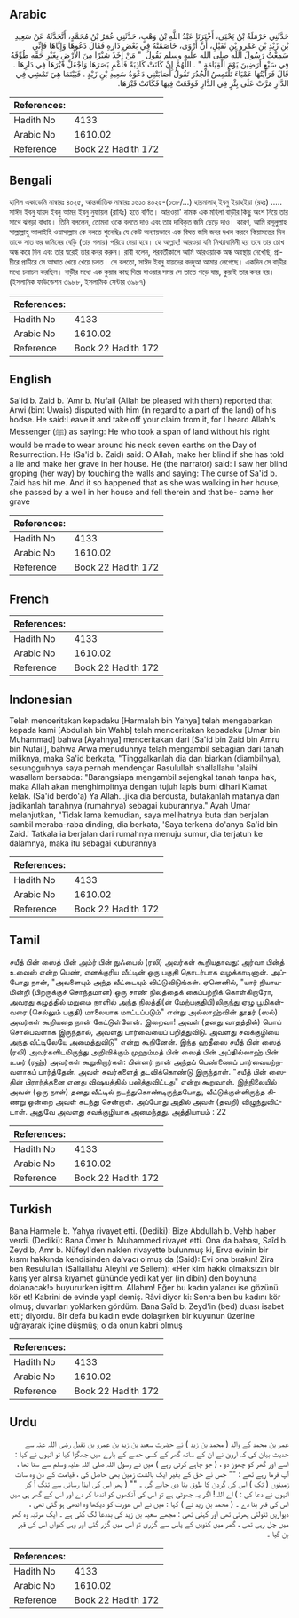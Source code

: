 ## Arabic


<div dir="rtl" lang="ar" style={{fontSize:'larger',backgroundColor:'#f8f9fa',padding:20}}>
حَدَّثَنِي حَرْمَلَةُ بْنُ يَحْيَى، أَخْبَرَنَا عَبْدُ اللَّهِ بْنُ وَهْبٍ، حَدَّثَنِي عُمَرُ بْنُ مُحَمَّدٍ، أَنَّحَدَّثَهُ عَنْ سَعِيدِ بْنِ زَيْدِ بْنِ عَمْرِو بْنِ نُفَيْلٍ، أَنَّ أَرْوَى، خَاصَمَتْهُ فِي بَعْضِ دَارِهِ فَقَالَ دَعُوهَا وَإِيَّاهَا فَإِنِّي سَمِعْتُ رَسُولَ اللَّهِ صلى الله عليه وسلم يَقُولُ ‏ "‏ مَنْ أَخَذَ شِبْرًا مِنَ الأَرْضِ بِغَيْرِ حَقِّهِ طُوِّقَهُ فِي سَبْعِ أَرَضِينَ يَوْمَ الْقِيَامَةِ ‏"‏ ‏.‏ اللَّهُمَّ إِنْ كَانَتْ كَاذِبَةً فَأَعْمِ بَصَرَهَا وَاجْعَلْ قَبْرَهَا فِي دَارِهَا ‏.‏ قَالَ فَرَأَيْتُهَا عَمْيَاءَ تَلْتَمِسُ الْجُدُرَ تَقُولُ أَصَابَتْنِي دَعْوَةُ سَعِيدِ بْنِ زَيْدٍ ‏.‏ فَبَيْنَمَا هِيَ تَمْشِي فِي الدَّارِ مَرَّتْ عَلَى بِئْرٍ فِي الدَّارِ فَوَقَعَتْ فِيهَا فَكَانَتْ قَبْرَهَا‏.‏
</div>
<div style={{backgroundColor:'#f8f9fa',padding:20, marginBottom: 10}}><table> <thead> <tr> <th>References:</th> <th></th> </tr> </thead> <tbody><tr><td>Hadith No</td><td>4133</td></tr><tr><td>Arabic No</td><td>1610.02</td></tr><tr><td>Reference</td><td>Book 22 Hadith 172</td></tr></tbody></table></div>

## Bengali


<div dir="ltr" lang="bn" style={{fontSize:'larger',backgroundColor:'#f8f9fa',padding:20}}>
হাদিস একাডেমি নাম্বারঃ ৪০২৫, আন্তর্জাতিক নাম্বারঃ ১৬১০ ৪০২৫-(১৩৮/...) হারমালাহ্ ইবনু ইয়াহইয়া (রহঃ) ..... সাঈদ ইবনু যায়দ ইবনু আমর ইবনু নুফায়ল (রাযিঃ) হতে বর্ণিত। আরওয়া' নামক এক মহিলা বাড়ীর কিছু অংশ নিয়ে তার সাথে ঝগড়া বাধায়। তিনি বললেন, তোমরা ওকে বলতে দাও এবং তার দাবিকৃত জমি ছেড়ে দাও। কারণ, আমি রসূলুল্লাহ সাল্লাল্লাহু আলাইহি ওয়াসাল্লাম কে বলতে শুনেছিঃ যে কেউ অন্যায়ভাবে এক বিঘত জমি জবর দখল করবে কিয়ামতের দিন তাকে সাত স্তর জমিনের বেড়ি (তার গলায়) পরিয়ে দেয়া হবে। হে আল্লাহ! আরওয়া যদি মিথ্যাবাদিনী হয় তবে তার চোখ অন্ধ করে দিন এবং তার ঘরেই তার কবর করুন। রাবী বলেন, পরবর্তীকালে আমি আরওয়াকে অন্ধ অবস্থায় দেখেছি, প্রাচীরে প্রাচীরে সে আঘাত খেয়ে খেয়ে চলত। সে বলতো, সাঈদ ইবনু যায়দের বদদুআ আমার লেগেছে। একদিন সে বাড়ীর মধ্যে চলাচল করছিল। বাড়ীর মধ্যে এক কুয়ার কাছ দিয়ে যাওয়ার সময় সে তাতে পড়ে যায়, কুয়াই তার কবর হয়। (ইসলামিক ফাউন্ডেশন ৩৯৮৮, ইসলামিক সেন্টার ৩৯৮৭)
</div>
<div style={{backgroundColor:'#f8f9fa',padding:20, marginBottom: 10}}><table> <thead> <tr> <th>References:</th> <th></th> </tr> </thead> <tbody><tr><td>Hadith No</td><td>4133</td></tr><tr><td>Arabic No</td><td>1610.02</td></tr><tr><td>Reference</td><td>Book 22 Hadith 172</td></tr></tbody></table></div>

## English


<div dir="ltr" lang="en" style={{fontSize:'larger',backgroundColor:'#f8f9fa',padding:20}}>
Sa'id b. Zaid b. 'Amr b. Nufail (Allah be pleased with them) reported that Arwi (bint Uwais) disputed with him (in regard to a part of the land) of his hodse. He said:Leave it and take off your claim from it, for I heard Allah's Messenger (ﷺ) as saying: He who took a span of land without his right would be made to wear around his neck seven earths on the Day of Resurrection. He (Sa'id b. Zaid) said: O Allah, make her blind if she has told a lie and make her grave in her house. He (the narrator) said: I saw her blind groping (her way) by touching the walls and saying: The curse of Sa'id b. Zaid has hit me. And it so happened that as she was walking in her house, she passed by a well in her house and fell therein and that be- came her grave
</div>
<div style={{backgroundColor:'#f8f9fa',padding:20, marginBottom: 10}}><table> <thead> <tr> <th>References:</th> <th></th> </tr> </thead> <tbody><tr><td>Hadith No</td><td>4133</td></tr><tr><td>Arabic No</td><td>1610.02</td></tr><tr><td>Reference</td><td>Book 22 Hadith 172</td></tr></tbody></table></div>

## French


<div dir="ltr" lang="fr" style={{fontSize:'larger',backgroundColor:'#f8f9fa',padding:20}}>

</div>
<div style={{backgroundColor:'#f8f9fa',padding:20, marginBottom: 10}}><table> <thead> <tr> <th>References:</th> <th></th> </tr> </thead> <tbody><tr><td>Hadith No</td><td>4133</td></tr><tr><td>Arabic No</td><td>1610.02</td></tr><tr><td>Reference</td><td>Book 22 Hadith 172</td></tr></tbody></table></div>

## Indonesian


<div dir="ltr" lang="id" style={{fontSize:'larger',backgroundColor:'#f8f9fa',padding:20}}>
Telah menceritakan kepadaku [Harmalah bin Yahya] telah mengabarkan kepada kami [Abdullah bin Wahb] telah menceritakan kepadaku [Umar bin Muhammad] bahwa [Ayahnya] menceritakan dari [Sa'id bin Zaid bin Amru bin Nufail], bahwa Arwa menuduhnya telah mengambil sebagian dari tanah miliknya, maka Sa'id berkata, "Tinggalkanlah dia dan biarkan (diambilnya), sesungguhnya saya pernah mendengar Rasulullah shallallahu 'alaihi wasallam bersabda: "Barangsiapa mengambil sejengkal tanah tanpa hak, maka Allah akan menghimpitnya dengan tujuh lapis bumi dihari Kiamat kelak. (Sa'id berdo'a) Ya Allah…jika dia berdusta, butakanlah matanya dan jadikanlah tanahnya (rumahnya) sebagai kuburannya." Ayah Umar melanjutkan, "Tidak lama kemudian, saya melihatnya buta dan berjalan sambil meraba-raba dinding, dia berkata, 'Saya terkena do'anya Sa'id bin Zaid.' Tatkala ia berjalan dari rumahnya menuju sumur, dia terjatuh ke dalamnya, maka itu sebagai kuburannya
</div>
<div style={{backgroundColor:'#f8f9fa',padding:20, marginBottom: 10}}><table> <thead> <tr> <th>References:</th> <th></th> </tr> </thead> <tbody><tr><td>Hadith No</td><td>4133</td></tr><tr><td>Arabic No</td><td>1610.02</td></tr><tr><td>Reference</td><td>Book 22 Hadith 172</td></tr></tbody></table></div>

## Tamil


<div dir="ltr" lang="ta" style={{fontSize:'larger',backgroundColor:'#f8f9fa',padding:20}}>
சயீத் பின் ஸைத் பின் அம்ர் பின் நுஃபைல் (ரலி) அவர்கள் கூறியதாவது: அர்வா பின்த் உவைஸ் என்ற பெண், எனக்குரிய வீட்டின் ஒரு பகுதி தொடர்பாக வழக்காடினாள். அப்போது நான், "அவளையும் அந்த வீட்டையும் விட்டுவிடுங்கள். ஏனெனில், "யார் நியாயமின்றி (பிறருக்குச் சொந்தமான) ஒரு சாண் நிலத்தைக் கைப்பற்றிக் கொள்கிறாரோ, அவரது கழுத்தில் மறுமை நாளில் அந்த நிலத்தி(ன் மேற்பகுதியி)லிருந்து ஏழு பூமிகள்வரை (செல்லும் பகுதி) மாலையாக மாட்டப்படும்" என்று அல்லாஹ்வின் தூதர் (ஸல்) அவர்கள் கூறியதை நான் கேட்டுள்ளேன். இறைவா! அவள் (தனது வாதத்தில்) பொய் சொல்பவளாக இருந்தால், அவளது பார்வையைப் பறித்துவிடு. அவளது சவக்குழியை அந்த வீட்டிலேயே அமைத்துவிடு" என்று கூறினேன். இந்த ஹதீஸை சயீத் பின் ஸைத் (ரலி) அவர்களிடமிருந்து அறிவிக்கும் முஹம்மத் பின் ஸைத் பின் அப்தில்லாஹ் பின் உமர் (ரஹ்) அவர்கள் கூறுகிறார்கள்: பின்னர் நான் அந்தப் பெண்ணைப் பார்வையற்றவளாகப் பார்த்தேன். அவள் சுவர்களைத் தடவிக்கொண்டு இருந்தாள். "சயீத் பின் ஸைதின் பிரார்த்தனை எனது விஷயத்தில் பலித்துவிட்டது" என்று கூறுவாள். இந்நிலையில் அவள் (ஒரு நாள்) தனது வீட்டில் நடந்துகொண்டிருந்தபோது, வீட்டுக்குள்ளிருந்த கிணறு ஒன்றை அவள் கடந்து சென்றாள். அப்போது அதில் அவள் (தவறி) விழுந்துவிட்டாள். அதுவே அவளது சவக்குழியாக அமைந்தது. அத்தியாயம் : 22
</div>
<div style={{backgroundColor:'#f8f9fa',padding:20, marginBottom: 10}}><table> <thead> <tr> <th>References:</th> <th></th> </tr> </thead> <tbody><tr><td>Hadith No</td><td>4133</td></tr><tr><td>Arabic No</td><td>1610.02</td></tr><tr><td>Reference</td><td>Book 22 Hadith 172</td></tr></tbody></table></div>

## Turkish


<div dir="ltr" lang="tr" style={{fontSize:'larger',backgroundColor:'#f8f9fa',padding:20}}>
Bana Harmele b. Yahya rivayet etti. (Dediki): Bize Abdullah b. Vehb haber verdi. (Dediki): Bana Ömer b. Muhammed rivayet etti. Ona da babası, Saîd b. Zeyd b, Amr b. Nüfeyl'den naklen rivayette bulunmuş ki, Erva evinin bir kısmı hakkında kendisinden da’vacı olmuş da (Said): Evi ona bırakın! Zira ben Resulullah (Sallallahu Aleyhi ve Sellem): «Her kim hakkı olmaksızın bir karış yer alırsa kıyamet gününde yedi kat yer (in dibin) den boynuna dolanacak!» buyururken işittim. Allahım! Eğer bu kadın yalancı ise gözünü kör et! Kabrini de evinde yap! demiş. Râvi diyor ki: Sonra ben bu kadını kör olmuş; duvarları yoklarken gördüm. Bana Saîd b. Zeyd'in (bed) duası isabet etti; diyordu. Bir defa bu kadın evde dolaşırken bir kuyunun üzerine uğrayarak içine düşmüş; o da onun kabri olmuş
</div>
<div style={{backgroundColor:'#f8f9fa',padding:20, marginBottom: 10}}><table> <thead> <tr> <th>References:</th> <th></th> </tr> </thead> <tbody><tr><td>Hadith No</td><td>4133</td></tr><tr><td>Arabic No</td><td>1610.02</td></tr><tr><td>Reference</td><td>Book 22 Hadith 172</td></tr></tbody></table></div>

## Urdu


<div dir="rtl" lang="ur" style={{fontSize:'larger',backgroundColor:'#f8f9fa',padding:20}}>
عمر بن محمد کے والد ( محمد بن زید ) نے حضرت سعید بن زید بن عمرو بن نفیل رضی اللہ عنہ سے حدیث بیان کی کہ ارویٰ نے ان کے ساتھ گھر کے کسی حصے کے بارے میں جھگڑا کیا تو انہوں نے کہا : اسے اور گھر کو چھوڑ دو ، ( جو چاہے کرتی رہے ) میں نے رسول اللہ صلی اللہ علیہ وسلم سے سنا تھا ، آپ فرما رہے تھے : "" جس نے حق کے بغیر ایک بالشت زمین بھی حاصل کی ، قیامت کے دن وہ سات زمینوں ( تک ) اس کی گردن کا طوق بنا دی جائے گی ۔ "" ( پھر اس کی ایذا رسانی سے تنگ آ کر انہوں نے دعا کی : ) اے اللہ! اگر یہ جھوٹی ہے تو اس کی آنکھوں کو اندھا کر دے اور اس کے گھر ہی میں اس کی قبر بنا دے ۔ ( محمد بن زید نے ) کہا : میں نے اس عورت کو دیکھا وہ اندھی ہو گئی تھی ، دیواریں ٹٹولتی پھرتی تھی اور کہتی تھی : مجھے سعید بن زید کی بددعا لگ گئی ہے ۔ ایک مرتبہ وہ گھر میں چل رہی تھی ، گھر میں کنویں کے پاس سے گزری تو اس میں گزر گئی اور وہی کنواں اس کی قبر بن گیا ۔
</div>
<div style={{backgroundColor:'#f8f9fa',padding:20, marginBottom: 10}}><table> <thead> <tr> <th>References:</th> <th></th> </tr> </thead> <tbody><tr><td>Hadith No</td><td>4133</td></tr><tr><td>Arabic No</td><td>1610.02</td></tr><tr><td>Reference</td><td>Book 22 Hadith 172</td></tr></tbody></table></div>